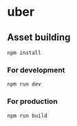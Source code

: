 # uber
## Asset building
```
npm install
```
### For development 
```
npm run dev
```
### For production
```
npm run build
```